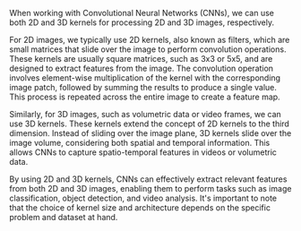 When working with Convolutional Neural Networks (CNNs), we can use both 2D and 3D kernels for processing 2D and 3D images, respectively. 

For 2D images, we typically use 2D kernels, also known as filters, which are small matrices that slide over the image to perform convolution operations. These kernels are usually square matrices, such as 3x3 or 5x5, and are designed to extract features from the image. The convolution operation involves element-wise multiplication of the kernel with the corresponding image patch, followed by summing the results to produce a single value. This process is repeated across the entire image to create a feature map.

Similarly, for 3D images, such as volumetric data or video frames, we can use 3D kernels. These kernels extend the concept of 2D kernels to the third dimension. Instead of sliding over the image plane, 3D kernels slide over the image volume, considering both spatial and temporal information. This allows CNNs to capture spatio-temporal features in videos or volumetric data.

By using 2D and 3D kernels, CNNs can effectively extract relevant features from both 2D and 3D images, enabling them to perform tasks such as image classification, object detection, and video analysis. It's important to note that the choice of kernel size and architecture depends on the specific problem and dataset at hand.
